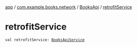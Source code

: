 [app](../../index.md) / [com.example.books.network](../index.md) / [BooksApi](index.md) / [retrofitService](./retrofit-service.md)

# retrofitService

`val retrofitService: `[`BooksApiService`](../-books-api-service/index.md)